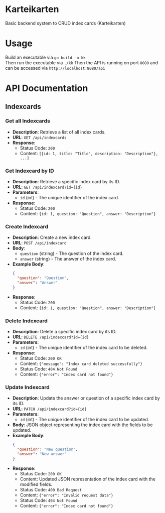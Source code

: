 # Karteikarten

Basic backend system to CRUD index cards (Karteikarten)

# Usage
Build an executable via `go build -o kk`   
Then run the executable via `./kk`
Then the API is running on port `8080` and can be accessed via `http://localhost:8080/api`

# API Documentation

## Indexcards

### Get all Indexcards
- **Description**: Retrieve a list of all index cards.
- **URL**: `GET /api/indexcards`
- **Response**:
  - Status Code: `200`
  - Content: `[{id: 1, title: "Title", description: "Description"}, ...]`

### Get Indexcard by ID
- **Description**: Retrieve a specific index card by its ID.
- **URL**: `GET /api/indexcard?id={id}`
- **Parameters**:
  - `id` (int) - The unique identifier of the index card. 
- **Response**:
    - Status Code: `200`
    - Content: `{id: 1, question: "Question", answer: "Description"}`
  
### Create Indexcard
- **Description**: Create a new index card.
- **URL**: `POST /api/indexcard`
- **Body**:
  - `question` (string) - The question of the index card.
  - `answer` (string) - The answer of the index card.
- **Example Body**:
  ```json
  {
    "question": "Question",
    "answer": "Answer"
  }
  ```
- **Response**:
    - Status Code: `200`
    - Content: `{id: 1, question: "Question", answer: "Description"}`

### Delete Indexcard
- **Description**: Delete a specific index card by its ID.
- **URL**: `DELETE /api/indexcard?id={id}`
- **Parameters**:
  - `id` (int) - The unique identifier of the index card to be deleted.
- **Response**:
  - Status Code: `200 OK`
  - Content: `{"message": "Index card deleted successfully"}`
  - Status Code: `404 Not Found`
  - Content: `{"error": "Index card not found"}`

### Update Indexcard
- **Description**: Update the answer or question of a specific index card by its ID.
- **URL**: `PATCH /api/indexcard?id={id}`
- **Parameters**:
  - `id` (int) - The unique identifier of the index card to be updated.
- **Body**: JSON object representing the index card with the fields to be updated.
- **Example Body**:
  ```json
  {
    "question": "New question",
    "answer": "New answer"
  }
  ```
- **Response**:
  - Status Code: `200 OK`
  - Content: Updated JSON representation of the index card with the modified fields.
  - Status Code: `400 Bad Request`
  - Content: `{"error": "Invalid request data"}`
  - Status Code: `404 Not Found`
  - Content: `{"error": "Index card not found"}`
